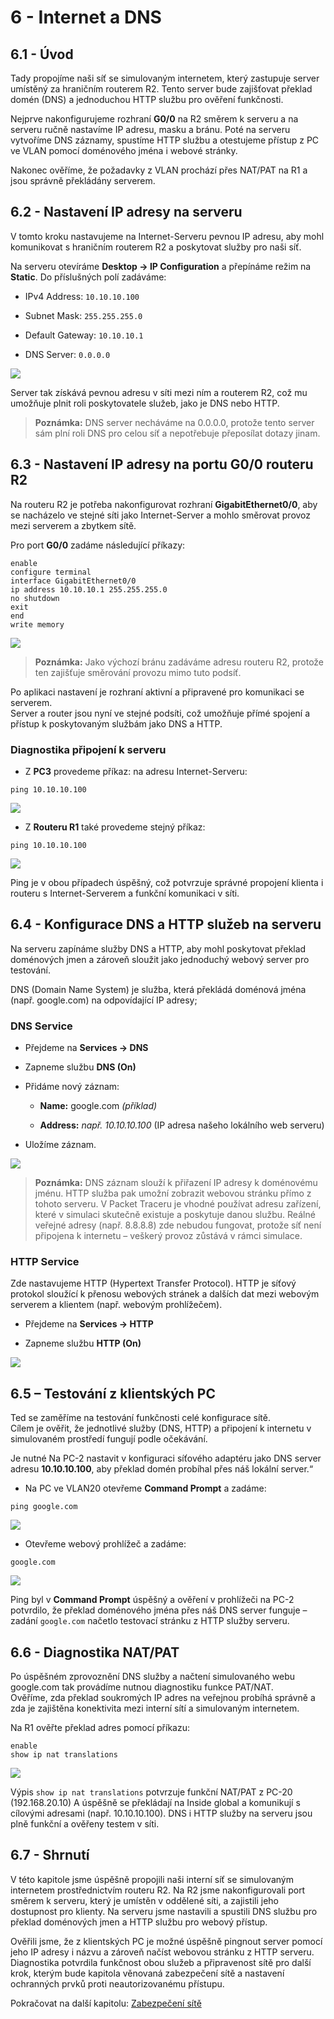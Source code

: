 # **6 - Internet a DNS**

## 6.1 - Úvod

Tady propojíme naši síť se simulovaným internetem, který zastupuje server umístěný za hraničním routerem R2. Tento server bude zajišťovat překlad domén (DNS) a jednoduchou HTTP službu pro ověření funkčnosti.

Nejprve nakonfigurujeme rozhraní **G0/0** na R2 směrem k serveru a na serveru ručně nastavíme IP adresu, masku a bránu. Poté na serveru vytvoříme DNS záznamy, spustíme HTTP službu a otestujeme přístup z PC ve VLAN pomocí doménového jména i webové stránky.

Nakonec ověříme, že požadavky z VLAN prochází přes NAT/PAT na R1 a jsou správně překládány serverem.

## 6.2 - Nastavení IP adresy na serveru

V tomto kroku nastavujeme na Internet-Serveru pevnou IP adresu, aby mohl komunikovat s hraničním routerem R2 a poskytovat služby pro naši síť.

Na serveru otevíráme **Desktop → IP Configuration** a přepínáme režim na **Static**. Do příslušných polí zadáváme:

- IPv4 Address: `10.10.10.100`
    
- Subnet Mask: `255.255.255.0`
    
- Default Gateway: `10.10.10.1`
    
- DNS Server:  `0.0.0.0 `

![](00-obrazky/ip-server20250808230246.png)

Server tak získává pevnou adresu v síti mezi ním a routerem R2, což mu umožňuje plnit roli poskytovatele služeb, jako je DNS nebo HTTP.

>**Poznámka:** DNS server necháváme na 0.0.0.0, protože tento server sám plní roli DNS pro celou síť a nepotřebuje přeposílat dotazy jinam.


## 6.3 - Nastavení IP adresy na portu G0/0 routeru R2

Na routeru R2 je potřeba nakonfigurovat rozhraní **GigabitEthernet0/0**, aby se nacházelo ve stejné síti jako Internet-Server a mohlo směrovat provoz mezi serverem a zbytkem sítě.

Pro port **G0/0** zadáme následující příkazy:

```
enable
configure terminal
interface GigabitEthernet0/0
ip address 10.10.10.1 255.255.255.0
no shutdown
exit
end
write memory
```
![](00-obrazky/port-server20250808231159.png)

>**Poznámka:** Jako výchozí bránu zadáváme adresu routeru R2, protože ten zajišťuje směrování provozu mimo tuto podsíť.

Po aplikaci nastavení je rozhraní aktivní a připravené pro komunikaci se serverem.  
Server a router jsou nyní ve stejné podsíti, což umožňuje přímé spojení a přístup k poskytovaným službám jako DNS a HTTP.

### Diagnostika připojení k serveru

- Z **PC3** provedeme příkaz: na adresu Internet-Serveru:

```
ping 10.10.10.100
```
![](00-obrazky/ping-na-server20250808232142.png)


- Z **Routeru R1** také provedeme stejný příkaz:

```
ping 10.10.10.100
```
![](00-obrazky/ping-z-routerur120250808232442.png)

Ping je v obou případech úspěšný, což potvrzuje správné propojení klienta i routeru s Internet-Serverem a funkční komunikaci v síti.


## 6.4 - Konfigurace DNS a HTTP služeb na serveru

Na serveru zapínáme služby DNS a HTTP, aby mohl poskytovat překlad doménových jmen a zároveň sloužit jako jednoduchý webový server pro testování.

DNS (Domain Name System) je služba, která překládá doménová jména (např. google.com) na odpovídající IP adresy;

### DNS Service

- Přejdeme na **Services → DNS**
    
- Zapneme službu **DNS (On)**
    
- Přidáme nový záznam:
    
    - **Name:** google.com _(příklad)_
        
    - **Address:** _např. 10.10.10.100_ (IP adresa našeho lokálního web serveru)
        
- Uložíme záznam.

![](00-obrazky/dns-google20250809004102.png)

 >**Poznámka:** DNS záznam slouží k přiřazení IP adresy k doménovému jménu. HTTP služba pak umožní zobrazit webovou stránku přímo z tohoto serveru.
   V Packet Traceru je vhodné používat adresu zařízení, které v simulaci skutečně existuje a poskytuje danou službu. Reálné veřejné adresy (např. 8.8.8.8) zde nebudou fungovat, protože síť není připojena k internetu – veškerý provoz zůstává v rámci simulace.


### HTTP Service

Zde nastavujeme HTTP (Hypertext Transfer Protocol). HTTP je síťový protokol sloužící k přenosu webových stránek a dalších dat mezi webovým serverem a klientem (např. webovým prohlížečem).

- Přejdeme na **Services → HTTP**
    
- Zapneme službu **HTTP (On)**

![](00-obrazky/http-service20250810115351.png)
## 6.5 – Testování z klientských PC

Ted se zaměříme na testování funkčnosti celé konfigurace sítě.  
Cílem je ověřit, že jednotlivé služby (DNS, HTTP) a připojení k internetu v simulovaném prostředí fungují podle očekávání.

Je nutné Na PC-2 nastavit v konfiguraci síťového adaptéru jako DNS server adresu **10.10.10.100**, aby překlad domén probíhal přes náš lokální server.“

- Na PC ve VLAN20 otevřeme **Command Prompt** a zadáme:  

```
ping google.com    
```
![](00-obrazky/ping-google20250809004559.png)


- Otevřeme webový prohlížeč a zadáme: 

```
google.com
```
![](00-obrazky/http-google20250809004747.png)

Ping byl v **Command Prompt** úspěšný a ověření v prohlížeči na PC-2 potvrdilo, že překlad doménového jména přes náš DNS server funguje – zadání `google.com` načetlo testovací stránku z HTTP služby serveru.


## 6.6 - Diagnostika NAT/PAT

Po úspěšném zprovoznění DNS služby a načtení simulovaného webu google.com tak provádíme nutnou diagnostiku funkce PAT/NAT.  
Ověříme, zda překlad soukromých IP adres na veřejnou probíhá správně a zda je zajištěna konektivita mezi interní sítí a simulovaným internetem.


Na R1 ověřte překlad adres pomocí příkazu:

```
enable  
show ip nat translations
```
![](00-obrazky/diagnostika-dns20250810121138.png)

Výpis `show ip nat translations` potvrzuje funkční NAT/PAT z PC-20 (192.168.20.10) A úspěšně se překládají na Inside global a komunikují s cílovými adresami (např. 10.10.10.100). DNS i HTTP služby na serveru jsou plně funkční a ověřeny testem v síti.



## 6.7 - Shrnutí

V této kapitole jsme úspěšně propojili naši interní síť se simulovaným internetem prostřednictvím routeru R2. Na R2 jsme nakonfigurovali port směrem k serveru, který je umístěn v oddělené síti, a zajistili jeho dostupnost pro klienty. 
Na serveru jsme nastavili a spustili DNS službu pro překlad doménových jmen a HTTP službu pro webový přístup. 

Ověřili jsme, že z klientských PC je možné úspěšně pingnout server pomocí jeho IP adresy i názvu a zároveň načíst webovou stránku z HTTP serveru. Diagnostika potvrdila funkčnost obou služeb a připravenost sítě pro další krok, kterým bude kapitola věnovaná zabezpečení sítě a nastavení ochranných prvků proti neautorizovanému přístupu.

Pokračovat na další kapitolu: [Zabezpečení sítě](07‑zabezpeceni‑site.md)





















